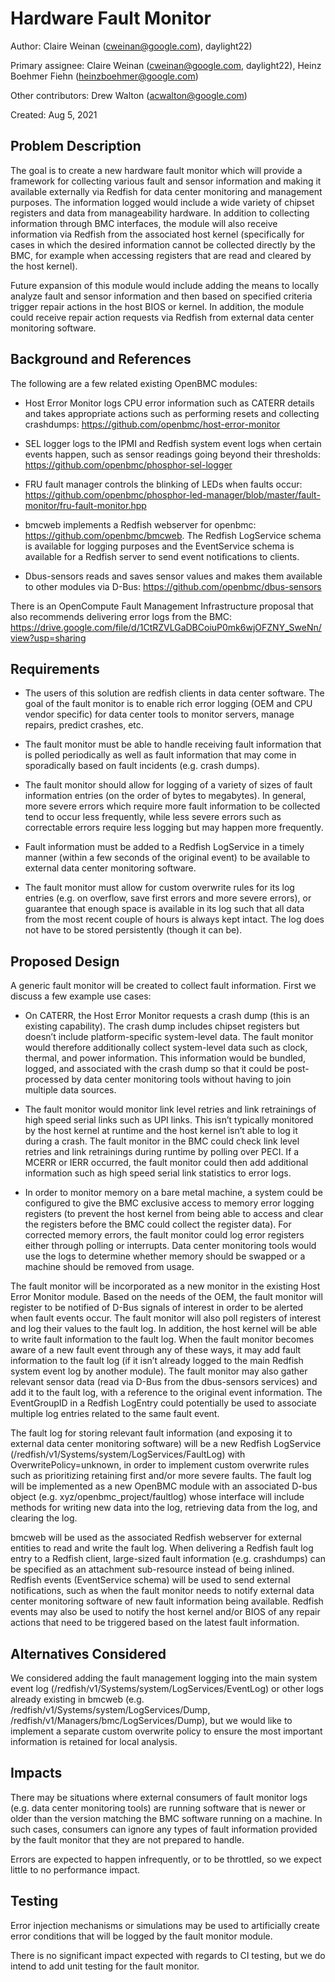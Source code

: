 # Hardware Fault Monitor

Author:
  Claire Weinan (cweinan@google.com), daylight22)

Primary assignee:
  Claire Weinan (cweinan@google.com, daylight22),
  Heinz Boehmer Fiehn (heinzboehmer@google.com)

Other contributors:
  Drew Walton (acwalton@google.com)

Created:
  Aug 5, 2021

## Problem Description
The goal is to create a new hardware fault monitor which will provide a
framework for collecting various fault and sensor information and making it
available externally via Redfish for data center monitoring and management
purposes. The information logged would include a wide variety of chipset
registers and data from manageability hardware. In addition to collecting
information through BMC interfaces, the module will also receive information
via Redfish from the associated host kernel (specifically for cases in which
the desired information cannot be collected directly by the BMC, for example
when accessing registers that are read and cleared by the host kernel). 

Future expansion of this module would include adding the means to locally
analyze fault and sensor information and then based on specified criteria
trigger repair actions in the host BIOS or kernel. In addition, the module
could receive repair action requests via Redfish from external data center
monitoring software.


## Background and References
The following are a few related existing OpenBMC modules:

- Host Error Monitor logs CPU error information such as CATERR details and
  takes appropriate actions such as performing resets and collecting
  crashdumps: https://github.com/openbmc/host-error-monitor

- SEL logger logs to the IPMI and Redfish system event logs when certain events
  happen, such as sensor readings going beyond their thresholds:
  https://github.com/openbmc/phosphor-sel-logger

- FRU fault manager controls the blinking of LEDs when faults occur:
  https://github.com/openbmc/phosphor-led-manager/blob/master/fault-monitor/fru-fault-monitor.hpp

- bmcweb implements a Redfish webserver for openbmc:
  https://github.com/openbmc/bmcweb. The Redfish LogService schema is available
  for logging purposes and the EventService schema is available for a Redfish
  server to send event notifications to clients.

- Dbus-sensors reads and saves sensor values and makes them available to other
  modules via D-Bus: https://github.com/openbmc/dbus-sensors

There is an OpenCompute Fault Management Infrastructure proposal that also
recommends delivering error logs from the BMC:
https://drive.google.com/file/d/1CtRZVLGaDBCoiuP0mk6wjOFZNY_SweNn/view?usp=sharing


## Requirements
- The users of this solution are redfish clients in data center software. The
  goal of the fault monitor is to enable rich error logging (OEM and CPU vendor
  specific) for data center tools to monitor servers, manage repairs, predict
  crashes, etc.

- The fault monitor must be able to handle receiving fault information that is
  polled periodically as well as fault information that may come in
  sporadically based on fault incidents (e.g. crash dumps). 

- The fault monitor should allow for logging of a variety of sizes of fault
  information entries (on the order of bytes to megabytes). In general, more
  severe errors which require more fault information to be collected tend to
  occur less frequently, while less severe errors such as correctable errors
  require less logging but may happen more frequently. 

- Fault information must be added to a Redfish LogService in a timely manner
  (within a few seconds of the original event) to be available to external data
  center monitoring software. 

- The fault monitor must allow for custom overwrite rules for its log entries
  (e.g. on overflow, save first errors and more severe errors), or guarantee
  that enough space is available in its log such that all data from the most
  recent couple of hours is always kept intact. The log does not have to be
  stored persistently (though it can be).


## Proposed Design
A generic fault monitor will be created to collect fault information. First we
discuss a few example use cases:

- On CATERR, the Host Error Monitor requests a crash dump (this is an existing
  capability). The crash dump includes chipset registers but doesn’t include
  platform-specific system-level data. The fault monitor would therefore
  additionally collect system-level data such as clock, thermal, and power
  information. This information would be bundled, logged, and associated with
  the crash dump so that it could be post-processed by data center monitoring
  tools without having to join multiple data sources. 

- The fault monitor would monitor link level retries and link retrainings of
  high speed serial links such as UPI links. This isn’t typically monitored by
  the host kernel at runtime and the host kernel isn’t able to log it during a
  crash. The fault monitor in the BMC could check link level retries and link
  retrainings during runtime by polling over PECI. If a MCERR or IERR occurred,
  the fault monitor could then add additional information such as high speed
  serial link statistics to error logs.

- In order to monitor memory on a bare metal machine, a system could be
  configured to give the BMC exclusive access to memory error logging registers
  (to prevent the host kernel from being able to access and clear the registers
  before the BMC could collect the register data). For corrected memory errors,
  the fault monitor could log error registers either through polling or
  interrupts. Data center monitoring tools would use the logs to determine
  whether memory should be swapped or a machine should be removed from usage.

The fault monitor will be incorporated as a new monitor in the existing Host
Error Monitor module. Based on the needs of the OEM, the fault monitor will
register to be notified of D-Bus signals of interest in order to be alerted
when fault events occur. The fault monitor will also poll registers of interest
and log their values to the fault log. In addition, the host kernel will be
able to write fault information to the fault log. When the fault monitor
becomes aware of a new fault event through any of these ways, it may add fault
information to the fault log (if it isn’t already logged to the main Redfish
system event log by another module). The fault monitor may also gather relevant
sensor data (read via D-Bus from the dbus-sensors services) and add it to the
fault log, with a reference to the original event information. The EventGroupID
in a Redfish LogEntry could potentially be used to associate multiple log
entries related to the same fault event. 

The fault log for storing relevant fault information (and exposing it to
external data center monitoring software) will be a new Redfish LogService
(/redfish/v1/Systems/system/LogServices/FaultLog) with OverwritePolicy=unknown,
in order to implement custom overwrite rules such as prioritizing retaining
first and/or more severe faults. The fault log will be implemented as a new
OpenBMC module with an associated D-bus object (e.g.
xyz/openbmc_project/faultlog) whose interface will include methods for writing
new data into the log, retrieving data from the log, and clearing the log.

bmcweb will be used as the associated Redfish webserver for external entities
to read and write the fault log. When delivering a Redfish fault log entry to a
Redfish client, large-sized fault information (e.g. crashdumps) can be
specified as an attachment sub-resource instead of being inlined. Redfish
events (EventService schema) will be used to send external notifications, such
as when the fault monitor needs to notify external data center monitoring
software of new fault information being available. Redfish events may also be
used to notify the host kernel and/or BIOS of any repair actions that need to
be triggered based on the latest fault information.


## Alternatives Considered
We considered adding the fault management logging into the main system event
log  (/redfish/v1/Systems/system/LogServices/EventLog) or other logs already
existing in bmcweb (e.g. /redfish/v1/Systems/system/LogServices/Dump,
/redfish/v1/Managers/bmc/LogServices/Dump), but we would like to implement a
separate custom overwrite policy to ensure the most important information is
retained for local analysis.


## Impacts
There may be situations where external consumers of fault monitor logs (e.g.
data center monitoring tools) are running software that is newer or older than
the version matching the BMC software running on a machine. In such cases,
consumers can ignore any types of fault information provided by the fault
monitor that they are not prepared to handle.

Errors are expected to happen infrequently, or to be throttled, so we expect
little to no performance impact.

## Testing
Error injection mechanisms or simulations may be used to artificially create
error conditions that will be logged by the fault monitor module.

There is no significant impact expected with regards to CI testing, but we do
intend to add unit testing for the fault monitor.
